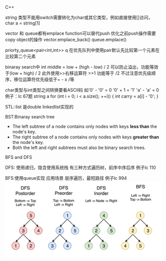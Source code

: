C++

string 类型不能用switch需要转化为char或其它类型，例如直接使用[]访问， char a = string[1]

vector 和 queue都有emplace function可以替代push 优化之前push操作需要copy object的操作
vector.emplace_back()  queue.emplace()

priorty_queue<pair<int,int>> q
在优先队列中使用pair默认先比较第一个元素在比较第二个元素

binaray search中
int middle = low + (high - low) / 2  可以防止溢出，功能等效于(low + high) / 2
此外使用>>右移运算符 >>1 功能等于 /2 不过注意优先级顺序，移位运算符优先级低于+ - x /等

char类型与int类型之间转换要看ASCII码 
如'0' - '0' = 0
  '0' + 1 = '1'
  'a' - 'a' = 0
例子：lc 67题
string a
for (int i = 0; i < a.size(); ++i)) {
    int carry = a[i] - '0';
}

STL::list 是double linkedlist实现的

BST:Binaray search tree
- The left subtree of a node contains only nodes with keys **less than** the node's key.
- The right subtree of a node contains only nodes with keys **greater than** the node's key.
- Both the left and right subtrees must also be binary search trees.


BFS and DFS

DFS: 使用递归，隐含使用系统栈
有三种方式遍历树，前序中序后序 
例子lc 110

BFS:使用queue实现
应用场景 层序遍历，最短路径
例子lc 994
![image-20220730183644945](assets/image-20220730183644945.png)
